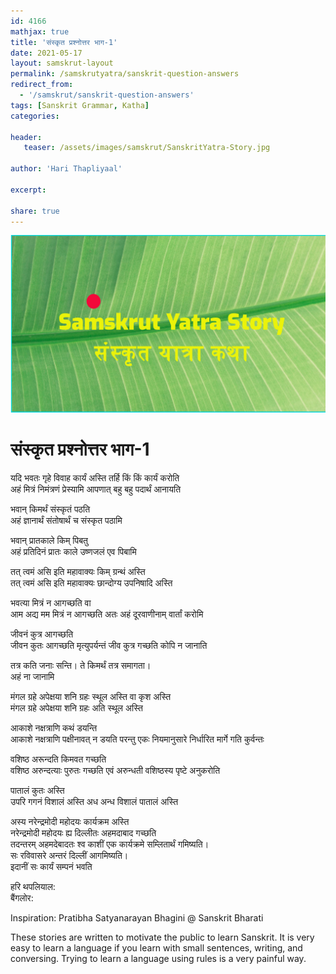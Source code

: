 ```yaml
---    
id: 4166    
mathjax: true    
title: 'संस्कृत प्रश्नोत्तर भाग-1'    
date: 2021-05-17    
layout: samskrut-layout 
permalink: /samskrutyatra/sanskrit-question-answers
redirect_from: 
  - '/samskrut/sanskrit-question-answers'
tags: [Sanskrit Grammar, Katha]    
categories:    
    
header:    
   teaser: /assets/images/samskrut/SanskritYatra-Story.jpg    
    
author: 'Hari Thapliyaal'    
    
excerpt:    
    
share: true    
---    
```

    
![](/assets/images/samskrut/SanskritYatra-Story.jpg)    
    
# संस्कृत प्रश्नोत्तर भाग-1    
    
यदि भवतः गृहे विवाह कार्यं अस्ति तर्हि किं किं कार्यं करोति    
अहं मित्रं निमंत्रणं प्रेस्यामि आपणात् बहु बहु पदार्थं आनायति    
    
भवान् किमर्थं संस्कृतं पठति    
अहं ज्ञानार्थं संतोषार्थं च संस्कृत पठामि    
    
भवान् प्रातकाले किम् पिबतु    
अहं प्रतिदिनं प्रातः काले उष्णजलं एव पिबामि    
    
तत् त्वमं असि इति महावाक्यः किम् ग्रन्थं अस्ति    
तत् त्वमं असि इति महावाक्यः छान्दोग्य उपनिषादि अस्ति    
    
भवत्या मित्रं न आगच्छति वा    
आम अद्य मम मित्रं न आगच्छति अतः अहं दूरवाणीनाम् वार्तां करोमि    
    
जीवनं कुत्र आगच्छति    
जीवन कुतः आगच्छति मृत्युपर्यन्तं जीव कुत्र गच्छति कोपि न जानाति    
    
तत्र कति जनाः सन्ति। ते किमर्थं तत्र समागता।    
अहं ना जानामि    
    
मंगल ग्रहे अपेक्षया शनि ग्रहः स्थूल अस्ति वा कृश अस्ति    
मंगल ग्रहे अपेक्षया शनि ग्रहः अति स्थूल अस्ति    
    
आकाशे नक्षत्राणि कथं डयन्ति    
आकाशे नक्षत्राणि पक्षीनावत् न डयति परन्तु एकः नियमानुसारे निर्धारित मार्गे गति कुर्वन्तः    
    
वशिष्ठ अरून्दति किमवत गच्छति    
वशिष्ठ अरुन्दत्याः पुरुतः गच्छति एवं अरुन्धती वशिष्ठस्य पृष्टे अनुकरोति    
    
पातालं कुतः अस्ति    
उपरि गगनं विशालं अस्ति अध अन्ध विशालं पातालं अस्ति    
    
अस्य नरेन्द्रमोदी महोदयः कार्यक्रम अस्ति    
नरेन्द्रमोदी महोदयः ह्य दिल्लीतः अहमदाबाद गच्छति    
तदन्तरम् अहमदेबादतः श्व काशीं एक कार्यक्रमे सम्लितार्थं गमिष्यति।    
सः रविवासरे अन्तरं दिल्लीं आगमिष्यति।    
इदानीं सः कार्यं सम्पनं भवति    
    
हरि थपलियाल:    
बैंगलोर:    
    
Inspiration: Pratibha Satyanarayan Bhagini @ Sanskrit Bharati    
    
These stories are written to motivate the public to learn Sanskrit. It is very easy to learn a language if you learn with small sentences, writing, and conversing. Trying to learn a language using rules is a very painful way.    
    
